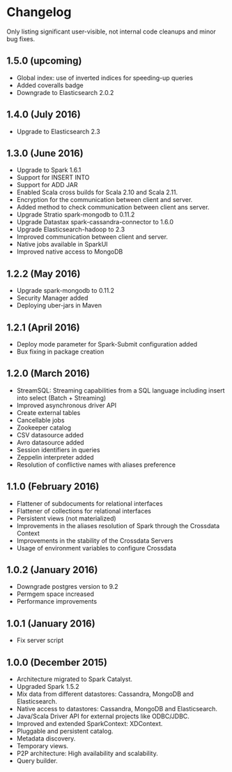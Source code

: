 # Changelog

Only listing significant user-visible, not internal code cleanups and minor bug fixes. 

## 1.5.0 (upcoming)

* Global index: use of inverted indices for speeding-up queries
* Added coveralls badge
* Downgrade to Elasticsearch 2.0.2

## 1.4.0 (July 2016)

* Upgrade to Elasticsearch 2.3

## 1.3.0 (June 2016)

* Upgrade to Spark 1.6.1
* Support for INSERT INTO
* Support for ADD JAR
* Enabled Scala cross builds for Scala 2.10 and Scala 2.11.
* Encryption for the communication between client and server.
* Added method to check communication between client ans server.
* Upgrade Stratio spark-mongodb to 0.11.2
* Upgrade Datastax spark-cassandra-connector to 1.6.0
* Upgrade Elasticsearch-hadoop to 2.3
* Improved communication between client and server.
* Native jobs available in SparkUI
* Improved native access to MongoDB

## 1.2.2 (May 2016)
* Upgrade spark-mongodb to 0.11.2
* Security Manager added
* Deploying uber-jars in Maven

## 1.2.1 (April 2016)
* Deploy mode parameter for Spark-Submit configuration added
* Bux fixing in package creation

## 1.2.0 (March 2016)
* StreamSQL: Streaming capabilities from a SQL language including insert into select (Batch + Streaming)
* Improved asynchronous driver API
* Create external tables
* Cancellable jobs
* Zookeeper catalog
* CSV datasource added
* Avro datasource added
* Session identifiers in queries
* Zeppelin interpreter added
* Resolution of conflictive names with aliases preference

## 1.1.0 (February 2016)
* Flattener of subdocuments for relational interfaces 
* Flattener of collections for relational interfaces
* Persistent views (not materialized)
* Improvements in the aliases resolution of Spark through the Crossdata Context
* Improvements in the stability of the Crossdata Servers
* Usage of environment variables to configure Crossdata

## 1.0.2 (January 2016)
* Downgrade postgres version to 9.2
* Permgem space increased
* Performance improvements

## 1.0.1 (January 2016)
* Fix server script

## 1.0.0 (December 2015)

* Architecture migrated to Spark Catalyst.
* Upgraded Spark 1.5.2
* Mix data from different datastores: Cassandra, MongoDB and Elasticsearch.
* Native access to datastores: Cassandra, MongoDB and Elasticsearch.
* Java/Scala Driver API for external projects like ODBC/JDBC.
* Improved and extended SparkContext: XDContext.
* Pluggable and persistent catalog.
* Metadata discovery.
* Temporary views.
* P2P architecture: High availability and scalability.
* Query builder.

